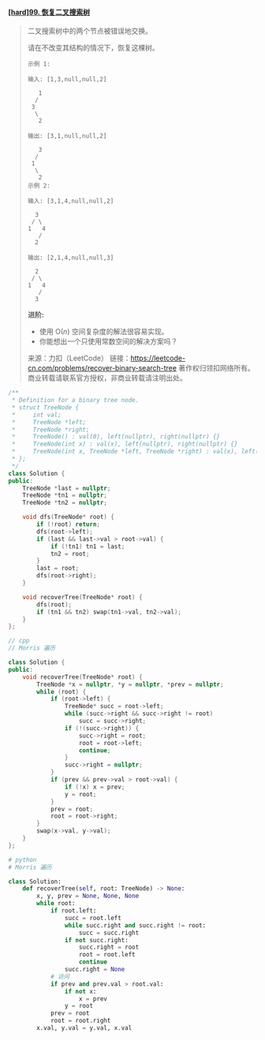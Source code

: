 #### [[hard]99. 恢复二叉搜索树](https://leetcode-cn.com/problems/recover-binary-search-tree/)

> 二叉搜索树中的两个节点被错误地交换。
>
> 请在不改变其结构的情况下，恢复这棵树。
>
> ```shell
> 示例 1:
> 
> 输入: [1,3,null,null,2]
> 
>    1
>   /
>  3
>   \
>    2
> 
> 输出: [3,1,null,null,2]
> 
>    3
>   /
>  1
>   \
>    2
> 示例 2:
> 
> 输入: [3,1,4,null,null,2]
> 
>   3
>  / \
> 1   4
>    /
>   2
> 
> 输出: [2,1,4,null,null,3]
> 
>   2
>  / \
> 1   4
>    /
>   3
> ```
>
> **进阶:**
>
> - 使用 O(*n*) 空间复杂度的解法很容易实现。
> - 你能想出一个只使用常数空间的解决方案吗？
>
> 来源：力扣（LeetCode）
> 链接：https://leetcode-cn.com/problems/recover-binary-search-tree
> 著作权归领扣网络所有。商业转载请联系官方授权，非商业转载请注明出处。



```cpp
/**
 * Definition for a binary tree node.
 * struct TreeNode {
 *     int val;
 *     TreeNode *left;
 *     TreeNode *right;
 *     TreeNode() : val(0), left(nullptr), right(nullptr) {}
 *     TreeNode(int x) : val(x), left(nullptr), right(nullptr) {}
 *     TreeNode(int x, TreeNode *left, TreeNode *right) : val(x), left(left), right(right) {}
 * };
 */
class Solution {
public:
    TreeNode *last = nullptr;
    TreeNode *tn1 = nullptr;
    TreeNode *tn2 = nullptr;

    void dfs(TreeNode* root) {
        if (!root) return;
        dfs(root->left);
        if (last && last->val > root->val) {
            if (!tn1) tn1 = last;
            tn2 = root;
        }
        last = root;
        dfs(root->right);
    }

    void recoverTree(TreeNode* root) {
        dfs(root);
        if (tn1 && tn2) swap(tn1->val, tn2->val);
    }
};
```



```cpp
// cpp
// Morris 遍历

class Solution {
public:
    void recoverTree(TreeNode* root) {
        TreeNode *x = nullptr, *y = nullptr, *prev = nullptr;
        while (root) {
            if (root->left) {
                TreeNode* succ = root->left;
                while (succ->right && succ->right != root)
                    succ = succ->right;
                if (!(succ->right)) {
                    succ->right = root;
                    root = root->left;
                    continue;
                }
                succ->right = nullptr;
            }
            if (prev && prev->val > root->val) {
                if (!x) x = prev;
                y = root;
            }
            prev = root;
            root = root->right;
        }
        swap(x->val, y->val);
    }
};
```



```python
# python
# Morris 遍历

class Solution:
    def recoverTree(self, root: TreeNode) -> None:
        x, y, prev = None, None, None
        while root:
            if root.left:
                succ = root.left
                while succ.right and succ.right != root:
                    succ = succ.right
                if not succ.right:
                    succ.right = root
                    root = root.left
                    continue
                succ.right = None
            # 访问
            if prev and prev.val > root.val:
                if not x:
                    x = prev
                y = root
            prev = root
            root = root.right
        x.val, y.val = y.val, x.val
```

